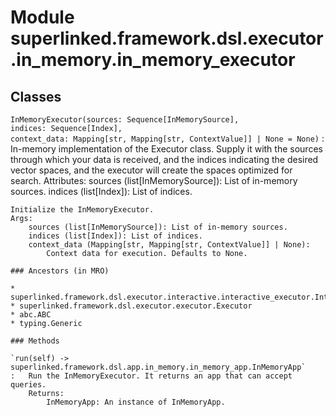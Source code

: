 Module superlinked.framework.dsl.executor.in_memory.in_memory_executor
======================================================================

Classes
-------

`InMemoryExecutor(sources: Sequence[InMemorySource], indices: Sequence[Index], context_data: Mapping[str, Mapping[str, ContextValue]] | None = None)`
:   In-memory implementation of the Executor class. Supply it with the sources through which
    your data is received, and the indices indicating the desired vector spaces, and the executor will
    create the spaces optimized for search.
    Attributes:
        sources (list[InMemorySource]): List of in-memory sources.
        indices (list[Index]): List of indices.
    
    Initialize the InMemoryExecutor.
    Args:
        sources (list[InMemorySource]): List of in-memory sources.
        indices (list[Index]): List of indices.
        context_data (Mapping[str, Mapping[str, ContextValue]] | None):
            Context data for execution. Defaults to None.

    ### Ancestors (in MRO)

    * superlinked.framework.dsl.executor.interactive.interactive_executor.InteractiveExecutor
    * superlinked.framework.dsl.executor.executor.Executor
    * abc.ABC
    * typing.Generic

    ### Methods

    `run(self) ‑> superlinked.framework.dsl.app.in_memory.in_memory_app.InMemoryApp`
    :   Run the InMemoryExecutor. It returns an app that can accept queries.
        Returns:
            InMemoryApp: An instance of InMemoryApp.